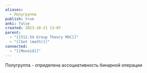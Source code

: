```yaml
---
aliases:
  - Полугруппа
publish: true
anki: false
created: 2023-10-21 13:07
parent:
  - "[[512.54 Group Theory MOC]]"
  - "[[Set (math)]]"
connected:
  - "[[Monoid]]"
---
```

Полугруппа - определена ассоциативность бинарной операции













